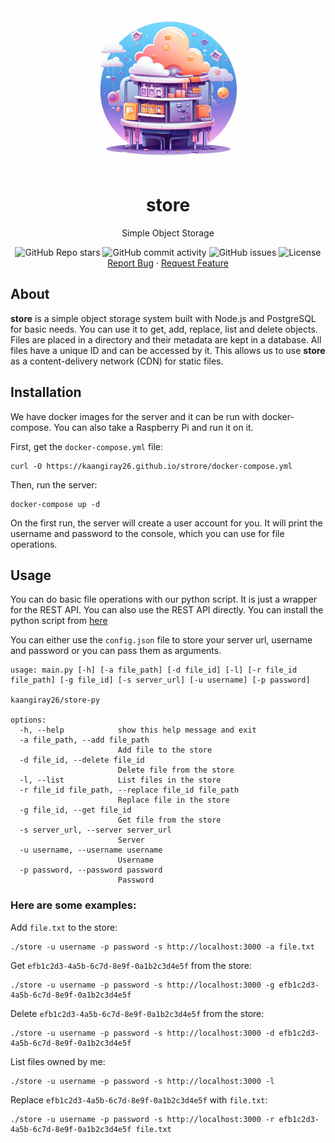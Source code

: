 <div align="center">
    <a href="https://github.com/kaangiray26/store">
        <img src="https://raw.githubusercontent.com/kaangiray26/store/main/images/logo.png" alt="Store Logo" width="256" height="256">
    </a>
    <h1 align="center">store</h1>
    <p align="center">
        Simple Object Storage
        <br />
        <div align="center">
            <img alt="GitHub Repo stars" src="https://img.shields.io/github/stars/kaangiray26/store?style=flat-square">
            <img alt="GitHub commit activity" src="https://img.shields.io/github/commit-activity/m/kaangiray26/store?style=flat-square">
            <img alt="GitHub issues" src="https://img.shields.io/github/issues/kaangiray26/store?style=flat-square">
            <img alt="License" src="https://img.shields.io/github/license/kaangiray26/store.svg?style=flat-square">
        </div>
        <a href="https://github.com/kaangiray26/store/issues">Report Bug</a>
        ·
        <a href="https://github.com/kaangiray26/store/issues">Request Feature</a>
    </p>
</div>

## About
**store** is a simple object storage system built with Node.js and PostgreSQL for basic needs. You can use it to get, add, replace, list and delete objects. Files are placed in a directory and their metadata are kept in a database. All files have a unique ID and can be accessed by it. This allows us to use **store** as a content-delivery network (CDN) for static files.

## Installation
We have docker images for the server and it can be run with docker-compose. You can also take a Raspberry Pi and run it on it.

First, get the `docker-compose.yml` file:
```
curl -O https://kaangiray26.github.io/strore/docker-compose.yml
```

Then, run the server:
```
docker-compose up -d
```

On the first run, the server will create a user account for you. It will print the username and password to the console, which you can use for file operations.

## Usage
You can do basic file operations with our python script. It is just a wrapper for the REST API. You can also use the REST API directly. You can install the python script from [here](https://github.com/kaangiray26/store-py)

You can either use the `config.json` file to store your server url, username and password or you can pass them as arguments.

```
usage: main.py [-h] [-a file_path] [-d file_id] [-l] [-r file_id file_path] [-g file_id] [-s server_url] [-u username] [-p password]

kaangiray26/store-py

options:
  -h, --help            show this help message and exit
  -a file_path, --add file_path
                        Add file to the store
  -d file_id, --delete file_id
                        Delete file from the store
  -l, --list            List files in the store
  -r file_id file_path, --replace file_id file_path
                        Replace file in the store
  -g file_id, --get file_id
                        Get file from the store
  -s server_url, --server server_url
                        Server
  -u username, --username username
                        Username
  -p password, --password password
                        Password
```

### Here are some examples:
Add `file.txt` to the store:
```
./store -u username -p password -s http://localhost:3000 -a file.txt
```

Get `efb1c2d3-4a5b-6c7d-8e9f-0a1b2c3d4e5f` from the store:
```
./store -u username -p password -s http://localhost:3000 -g efb1c2d3-4a5b-6c7d-8e9f-0a1b2c3d4e5f
```

Delete `efb1c2d3-4a5b-6c7d-8e9f-0a1b2c3d4e5f` from the store:
```
./store -u username -p password -s http://localhost:3000 -d efb1c2d3-4a5b-6c7d-8e9f-0a1b2c3d4e5f
```

List files owned by me:
```
./store -u username -p password -s http://localhost:3000 -l
```

Replace `efb1c2d3-4a5b-6c7d-8e9f-0a1b2c3d4e5f` with `file.txt`:
```
./store -u username -p password -s http://localhost:3000 -r efb1c2d3-4a5b-6c7d-8e9f-0a1b2c3d4e5f file.txt
```